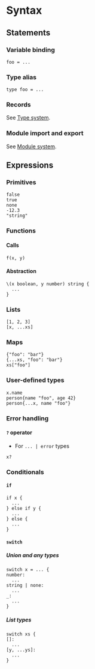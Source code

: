 # Syntax

## Statements

### Variable binding

```
foo = ...
```

### Type alias

```
type foo = ...
```

### Records

See [Type system](type_system.md#records).

### Module import and export

See [Module system](module_system.md).

## Expressions

### Primitives

```
false
true
none
-12.3
"string"
```

### Functions

#### Calls

```
f(x, y)
```

#### Abstraction

```
\(x boolean, y number) string {
  ...
}
```

### Lists

```
[1, 2, 3]
[x, ...xs]
```

### Maps

```
{"foo": "bar"}
{...xs, "foo": "bar"}
xs["foo"]
```

### User-defined types

```
x.name
person{name "foo", age 42}
person{...x, name "foo"}
```

### Error handling

#### `?` operator

- For `... | error` types

```
x?
```

### Conditionals

#### `if`

```
if x {
  ...
} else if y {
  ...
} else {
  ...
}
```

#### `switch`

##### Union and any types

```
switch x = ... {
number:
  ...
string | none:
  ...
_:
  ...
}
```

##### List types

```
switch xs {
[]:
  ...
[y, ...ys]:
  ...
}
```
